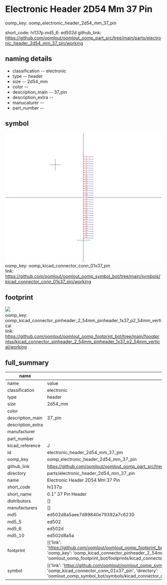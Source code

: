 # Electronic Header 2D54 Mm 37 Pin
oomp_key: oomp_electronic_header_2d54_mm_37_pin 


short_code: hi137p
md5_6: ed502d
github_link: https://github.com/oomlout/oomlout_oomp_part_src/tree/main/parts/electronic_header_2d54_mm_37_pin/working
## naming details
* classification -- electronic
* type -- header
* size -- 2d54_mm
* color -- 
* description_main -- 37_pin
* description_extra -- 
* manucaturer -- 
* part_number -- 



## symbol

![](symbol/0/working/working_600.png)  
oomp_key: oomp_kicad_connector_conn_01x37_pin  
link: https://github.com/oomlout/oomlout_oomp_symbol_bot/tree/main/symbols/kicad_connector_conn_01x37_pin/working  

## footprint

![](footprint/0/working/working_600.png)  
oomp_key: oomp_kicad_connector_pinheader_2_54mm_pinheader_1x37_p2_54mm_vertical  
link: https://github.com/oomlout/oomlout_oomp_footprint_bot/tree/main/foootprntss/kicad_connector_pinheader_2_54mm_pinheader_1x37_p2_54mm_vertical/working  

## full_summary
| name | value | 
| --- | --- | 
| name | value | 
| classification | electronic | 
| type | header | 
| size | 2d54_mm | 
| color |  | 
| description_main | 37_pin | 
| description_extra |  | 
| manufacturer |  | 
| part_number |  | 
| kicad_reference | J | 
| id | electronic_header_2d54_mm_37_pin | 
| oomp_key | oomp_electronic_header_2d54_mm_37_pin | 
| github_link | https://github.com/oomlout/oomlout_oomp_part_src/tree/main/parts/electronic_header_2d54_mm_37_pin/working | 
| directory | parts/electronic_header_2d54_mm_37_pin | 
| name | Electronic Header 2D54 Mm 37 Pin | 
| short_code | hi137p | 
| short_name | 0.1" 37 Pin Header | 
| distributors | [] | 
| manufacturers | [] | 
| md5 | ed502d8a5aee7d89840e79392a7c6230 | 
| md5_5 | ed502 | 
| md5_6 | ed502d | 
| md5_10 | ed502d8a5a | 
| footprint | [{'link': 'https://github.com/oomlout/oomlout_oomp_footprint_bot/tree/main/foootprntss/kicad_connector_pinheader_2_54mm_pinheader_1x37_p2_54mm_vertical', 'oomp_key': 'oomp_kicad_connector_pinheader_2_54mm_pinheader_1x37_p2_54mm_vertical', 'directory': 'oomlout_oomp_footprint_bot/footprints/kicad_connector_pinheader_2_54mm_pinheader_1x37_p2_54mm_vertical//working/working.kicad_mod'}] | 
| symbol | [{'link': 'https://github.com/oomlout/oomlout_oomp_symbol_bot/tree/main/symbols/kicad_connector_conn_01x37_pin', 'oomp_key': 'oomp_kicad_connector_conn_01x37_pin', 'directory': 'oomlout_oomp_symbol_bot/symbols/kicad_connector_conn_01x37_pin//working/working.kicad_sym'}] | 

